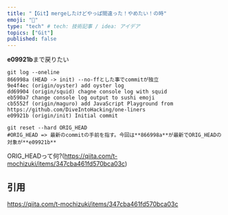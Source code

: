 ```yaml
---
title: "【Git】mergeしたけどやっぱ間違った！やめたい！の時"
emoji: "🕌"
type: "tech" # tech: 技術記事 / idea: アイデア
topics: ["Git"]
published: false
---
```


**e09921b**まで戻りたい
```git
git log --oneline
866998a (HEAD -> init) --no-ffとした事でcommitが独立
9e4f4ec (origin/oyster) add oyster log
dd69904 (origin/squid) chagne console log with squid
eb590a7 change console log output to sushi emoji
cb5552f (origin/maguro) add JavaScript Playground from https://github.com/DiveIntoHacking/one-liners
e09921b (origin/init) Initial commit
```

```git 
git reset --hard ORIG_HEAD
#ORIG_HEAD => 最新のcommitの手前を指す。今回は**866998a**が最新でORIG_HEADの対象が**e09921b**
```
ORIG_HEADって何?(https://qiita.com/t-mochizuki/items/347cba461fd570bca03c)



## 引用
https://qiita.com/t-mochizuki/items/347cba461fd570bca03c

